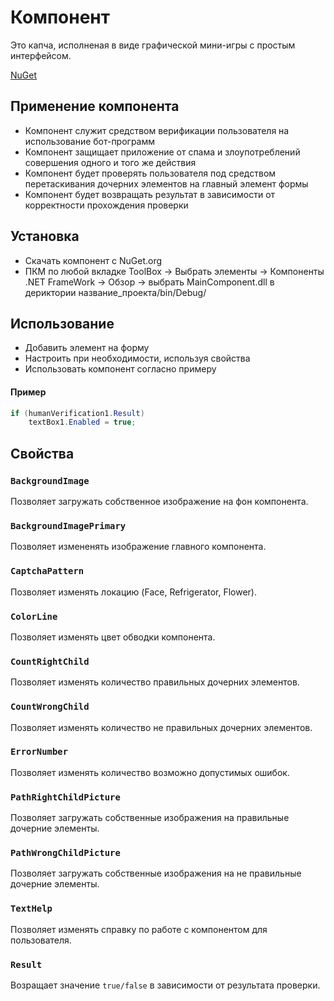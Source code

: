 # Компонент
Это капча, исполненая в виде графической мини-игры с простым интерфейсом.

[NuGet](https://www.nuget.org/packages/HumanVerification)

## Применение компонента

* Компонент служит средством верификации пользователя на использование бот-программ
* Компонент защищает приложение от спама и злоупотреблений совершения одного и того же действия
* Компонент будет проверять пользователя под средством перетаскивания дочерних элементов на главный элемент формы
* Компонент будет возвращать результат в зависимости от корректности прохождения проверки

## Установка

* Скачать компонент с NuGet.org
* ПКМ по любой вкладке ToolBox -> Выбрать элементы -> Компоненты .NET FrameWork -> Обзор -> выбрать MainComponent.dll в дериктории название_проекта/bin/Debug/ 

## Использование

* Добавить элемент на форму
* Настроить при необходимости, используя свойства
* Использовать компонент согласно примеру
#### Пример
```C#
if (humanVerification1.Result) 
    textBox1.Enabled = true;
```

## Свойства

###	`BackgroundImage`
Позволяет загружать собственное изображение на фон компонента.
###	`BackgroundImagePrimary`
Позволяет измененять изображение главного компонента.
###	`CaptchaPattern`
Позволяет изменять локацию (Face, Refrigerator, Flower).
###	`ColorLine`
Позволяет изменять цвет обводки компонента.
###	`CountRightChild`
Позволяет изменять количество правильных дочерних элементов.
###	`CountWrongChild`
Позволяет изменять количество не правильных дочерних элементов.
###	`ErrorNumber`
Позволяет изменять количество возможно допустимых ошибок.
###	`PathRightChildPicture`
Позволяет загружать собственные изображения на правильные дочерние элементы.
###	`PathWrongChildPicture`
Позволяет загружать собственные изображения на не правильные дочерние элементы.
###	`TextHelp`
Позволяет изменять справку по работе с компонентом для пользователя.
###	`Result`
Возращает значение `true/false` в зависимости от результата проверки.


